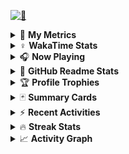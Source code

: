 [![🐙](https://hits.seeyoufarm.com/api/count/incr/badge.svg?url=https%3A%2F%2Fgithub.com%2Fktnkk%2Fhit-counter&count_bg=%23070707&title_bg=%23070707&icon=&icon_color=%23E7E7E7&title=visitors&edge_flat=true)](https://hits.seeyoufarm.com)

<details>
  <summary>🎼 <strong>My Metrics</strong></summary>
  
  <br>
  
 ![🐳](https://github.com/ktnkk/ktnkk/blob/main/github-metrics.svg)
  
  ***
</details>

<details>
  <summary>♀️ <strong>WakaTime Stats</strong></summary>
  
  <br>
  
<!--START_SECTION:waka-->
**🐱 My GitHub Data** 

> 🏆 1,473 Contributions in the Year 2021
 > 
> 📦 1.7 MB Used in GitHub's Storage 
 > 
> 💼 Opted to Hire
 > 
> 📜 9 Public Repositories 
 > 
> 🔑 23 Private Repositories  
 > 
**I'm a Night 🦉** 

```text
🌞 Morning    667 commits    ██████████░░░░░░░░░░░░░░░   43.09% 
🌆 Daytime    100 commits    █░░░░░░░░░░░░░░░░░░░░░░░░   6.46% 
🌃 Evening    318 commits    █████░░░░░░░░░░░░░░░░░░░░   20.54% 
🌙 Night      463 commits    ███████░░░░░░░░░░░░░░░░░░   29.91%

```
📅 **I'm Most Productive on Friday** 

```text
Monday       196 commits    ███░░░░░░░░░░░░░░░░░░░░░░   12.66% 
Tuesday      211 commits    ███░░░░░░░░░░░░░░░░░░░░░░   13.63% 
Wednesday    260 commits    ████░░░░░░░░░░░░░░░░░░░░░   16.8% 
Thursday     262 commits    ████░░░░░░░░░░░░░░░░░░░░░   16.93% 
Friday       270 commits    ████░░░░░░░░░░░░░░░░░░░░░   17.44% 
Saturday     205 commits    ███░░░░░░░░░░░░░░░░░░░░░░   13.24% 
Sunday       144 commits    ██░░░░░░░░░░░░░░░░░░░░░░░   9.3%

```


📊 **This Week I Spent My Time On** 

```text
⌚︎ Time Zone: America/New_York

💬 Programming Languages: 
Other                    68 hrs 42 mins      █████████████████████░░░░   85.03% 
JavaScript               9 hrs 22 mins       ███░░░░░░░░░░░░░░░░░░░░░░   11.61% 
Markdown                 1 hr 13 mins        ░░░░░░░░░░░░░░░░░░░░░░░░░   1.52% 
Docker                   23 mins             ░░░░░░░░░░░░░░░░░░░░░░░░░   0.49% 
HTML                     18 mins             ░░░░░░░░░░░░░░░░░░░░░░░░░   0.39%

🔥 Editors: 
Browser                  68 hrs 26 mins      █████████████████████░░░░   84.7% 
IntelliJ                 12 hrs 22 mins      ███░░░░░░░░░░░░░░░░░░░░░░   15.3%

💻 Operating System: 
Mac                      80 hrs 48 mins      █████████████████████████   100.0%

```


 Last Updated on 01/10/2021
<!--END_SECTION:waka-->
  
  ***
</details>


<details>
  <summary>🎧 <strong>Now Playing</strong></summary>
  
  <br>
  
 [![🐟](https://spotify-github-profile.vercel.app/api/view?uid=31ybvkrtg6lpzufa4ap3lug3xjfy&cover_image=true&theme=default)](https://open.spotify.com/user/31ybvkrtg6lpzufa4ap3lug3xjfy?si=4d057bb568954fa5)
  
  ***
</details>

<details>
  <summary>🌟 <strong>GitHub Readme Stats</strong></summary>
  
  <br>
  
 <p align="left"> 
  <img alt="🐠" src="https://github-readme-stats.vercel.app/api?username=ktnkk&count_private=true&show_icons=true&theme=dark&include_all_commits=true" />
  <img alt="🐟" src="https://github-readme-stats.vercel.app/api/top-langs/?username=ktnkk&layout=compact&theme=dark&langs_count=10&hide=HTML,CSS,SCSS" />
</p>
  
  ***
</details>

<details>
  <summary>🏆 <strong>Profile Trophies</strong></summary>
  
  <br>
  
  [![🐬](https://github-profile-trophy.vercel.app/?username=ktnkk&rank=SECRET,SSS,SS,S,AAA,AA,A&theme=darkhub&row=1&margin-w=10&no-bg=true)](https://github.com/ryo-ma/github-profile-trophy)
  
  ***
</details>

<details>
  <summary>🃏 <strong>Summary Cards</strong></summary>
  
  <br>
  
  ![🐋](https://github-profile-summary-cards.vercel.app/api/cards/profile-details?username=ktnkk&theme=github_dark)
  ![🦑](https://github-profile-summary-cards.vercel.app/api/cards/repos-per-language?username=ktnkk&theme=github_dark)
  ![🦭](https://github-profile-summary-cards.vercel.app/api/cards/most-commit-language?username=ktnkk&theme=github_dark)
  ![🦀](https://github-profile-summary-cards.vercel.app/api/cards/stats?username=ktnkk&theme=github_dark)
  ![🦈](https://github-profile-summary-cards.vercel.app/api/cards/productive-time?username=ktnkk&theme=github_dark)
  
  ***
</details>

<details>
  <summary>⚡ <strong>Recent Activities</strong></summary>
  
  <br>
  
  <!--START_SECTION:activity-->
1. 🎉 Merged PR [#16](https://github.com/ktnkk/blog/pull/16) in [ktnkk/blog](https://github.com/ktnkk/blog)
2. 🎉 Merged PR [#14](https://github.com/ktnkk/blog/pull/14) in [ktnkk/blog](https://github.com/ktnkk/blog)
3. 🎉 Merged PR [#13](https://github.com/ktnkk/blog/pull/13) in [ktnkk/blog](https://github.com/ktnkk/blog)
4. 🎉 Merged PR [#12](https://github.com/ktnkk/blog/pull/12) in [ktnkk/blog](https://github.com/ktnkk/blog)
5. 🎉 Merged PR [#1](https://github.com/ktnkk/blog.life/pull/1) in [ktnkk/blog.life](https://github.com/ktnkk/blog.life)
6. 💪 Opened PR [#1](https://github.com/ktnkk/blog.life/pull/1) in [ktnkk/blog.life](https://github.com/ktnkk/blog.life)
7. 🎉 Merged PR [#1](https://github.com/ktnkk/blog.fashion/pull/1) in [ktnkk/blog.fashion](https://github.com/ktnkk/blog.fashion)
8. 💪 Opened PR [#1](https://github.com/ktnkk/blog.fashion/pull/1) in [ktnkk/blog.fashion](https://github.com/ktnkk/blog.fashion)
9. ❗️ Closed issue [#9](https://github.com/ktnkk/blog/issues/9) in [ktnkk/blog](https://github.com/ktnkk/blog)
10. 🗣 Commented on [#9](https://github.com/ktnkk/blog/issues/9) in [ktnkk/blog](https://github.com/ktnkk/blog)
<!--END_SECTION:activity-->
  
***
</details>

<details>
  <summary>🔥 <strong>Streak Stats</strong></summary>
  
  <br>
  
  [![🐠](http://github-readme-streak-stats.herokuapp.com?user=ktnkk&theme=dark)](https://git.io/streak-stats)
  
  ***
</details>

<details>
  <summary>📈 <strong>Activity Graph</strong></summary>
  
  <br>
  
  [![🐡](https://activity-graph.herokuapp.com/graph?username=ktnkk&theme=xcode)](https://github.com/ashutosh00710/github-readme-activity-graph)
  
  ***
</details>
